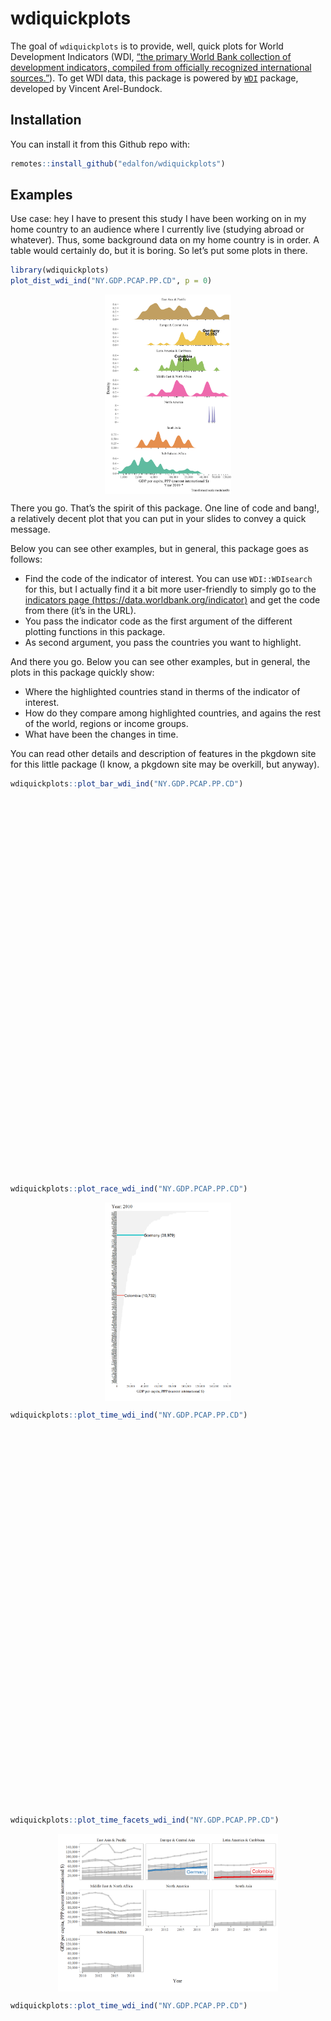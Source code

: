 
<!-- README.md is generated from README.Rmd. Please edit that file -->

# wdiquickplots

<!-- badges: start -->

<!-- badges: end -->

The goal of `wdiquickplots` is to provide, well, quick plots for World
Development Indicators (WDI, [“the primary World Bank collection of
development indicators, compiled from officially recognized
international sources.”](https://databank.worldbank.org/home.aspx)). To
get WDI data, this package is powered by
[`WDI`](http://vincentarelbundock.github.io/WDI/) package, developed by
Vincent Arel-Bundock.

## Installation

You can install it from this Github repo with:

``` r
remotes::install_github("edalfon/wdiquickplots")
```

## Examples

Use case: hey I have to present this study I have been working on in my
home country to an audience where I currently live (studying abroad or
whatever). Thus, some background data on my home country is in order. A
table would certainly do, but it is boring. So let’s put some plots in
there.

``` r
library(wdiquickplots)
plot_dist_wdi_ind("NY.GDP.PCAP.PP.CD", p = 0)
```

<img src="man/figures/README-dist-1.svg" width="40%" style="display: block; margin: auto;" />

There you go. That’s the spirit of this package. One line of code and
bang\!, a relatively decent plot that you can put in your slides to
convey a quick message.

Below you can see other examples, but in general, this package goes as
follows:

  - Find the code of the indicator of interest. You can use
    `WDI::WDIsearch` for this, but I actually find it a bit more
    user-friendly to simply go to the [indicators page
    (https://data.worldbank.org/indicator)](https://data.worldbank.org/indicator)
    and get the code from there (it’s in the URL).
  - You pass the indicator code as the first argument of the different
    plotting functions in this package.
  - As second argument, you pass the countries you want to highlight.

And there you go. Below you can see other examples, but in general, the
plots in this package quickly show:

  - Where the highlighted countries stand in therms of the indicator of
    interest.
  - How do they compare among highlighted countries, and agains the rest
    of the world, regions or income groups.
  - What have been the changes in time.

You can read other details and description of features in the pkgdown
site for this little package (I know, a pkgdown site may be overkill,
but anyway).

``` r
wdiquickplots::plot_bar_wdi_ind("NY.GDP.PCAP.PP.CD")
```

<!--html_preserve-->

<iframe src="C:\E\MEGA\R\wdiquickplots\man\figures\README-barplot.html" width="70%" height="600" scrolling="no" seamless="seamless" frameBorder="0">

</iframe>

<!--/html_preserve-->

``` r
wdiquickplots::plot_race_wdi_ind("NY.GDP.PCAP.PP.CD")
```

<img src="man/figures/README-race-1.gif" width="40%" style="display: block; margin: auto;" />

``` r
wdiquickplots::plot_time_wdi_ind("NY.GDP.PCAP.PP.CD")
```

<!--html_preserve-->

<iframe src="C:\E\MEGA\R\wdiquickplots\man\figures\README-lineplot.html" width="70%" height="600" scrolling="no" seamless="seamless" frameBorder="0">

</iframe>

<!--/html_preserve-->

``` r
wdiquickplots::plot_time_facets_wdi_ind("NY.GDP.PCAP.PP.CD")
```

<img src="man/figures/README-time_facets-1.png" width="70%" style="display: block; margin: auto;" />

``` r
wdiquickplots::plot_time_wdi_ind("NY.GDP.PCAP.PP.CD")
```

<!--html_preserve-->

<iframe src="C:\E\MEGA\R\wdiquickplots\man\figures\README-spaghetti.html" width="70%" height="600" scrolling="no" seamless="seamless" frameBorder="0">

</iframe>

<!--/html_preserve-->
